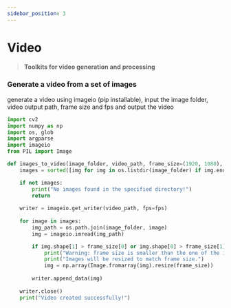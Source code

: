```yaml
---
sidebar_position: 3
---
```


# Video
> **Toolkits for video generation and processing**

### Generate a video from a set of images
generate a video using imageio (pip installable), input the image folder, video output path, frame size and fps and output the video
```python
import cv2
import numpy as np
import os, glob
import argparse
import imageio
from PIL import Image

def images_to_video(image_folder, video_path, frame_size=(1920, 1080), fps=30):
    images = sorted([img for img in os.listdir(image_folder) if img.endswith(".png") or img.endswith(".jpg") or img.endswith(".jpeg")])

    if not images:
        print("No images found in the specified directory!")
        return
    
    writer = imageio.get_writer(video_path, fps=fps)
    
    for image in images:
        img_path = os.path.join(image_folder, image)
        img = imageio.imread(img_path)

        if img.shape[1] > frame_size[0] or img.shape[0] > frame_size[1]:
            print("Warning: frame size is smaller than the one of the images.")
            print("Images will be resized to match frame size.")
            img = np.array(Image.fromarray(img).resize(frame_size))
        
        writer.append_data(img)
    
    writer.close()
    print("Video created successfully!")
```
